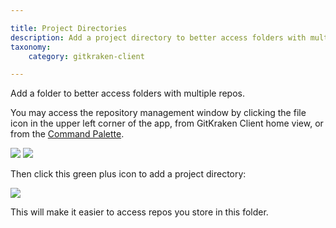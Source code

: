 ```yaml
---

title: Project Directories
description: Add a project directory to better access folders with multiple repos.
taxonomy:
    category: gitkraken-client

---
```


 Add a folder to better access folders with multiple repos.

 You may access the repository management window by clicking the file icon in the upper left corner of the app, from GitKraken Client home view, or from the [Command Palette](/start-here/command-palette).
 
 <img src="/wp-content/uploads/open.png" srcset="/wp-content/uploads/open@2x.png" class="img-bordered img-responsive center">

 <img src="/wp-content/uploads//project-groups/open.png" srcset="/wp-content/uploads//project-groups/open@2x.png" class="img-bordered img-responsive center">


 Then click this green plus icon to add a project directory:

<img src="/wp-content/uploads/project-groups.png" srcset="/wp-content/uploads/project-groups@2x.png" class="img-bordered img-responsive center">

This will make it easier to access repos you store in this folder.
